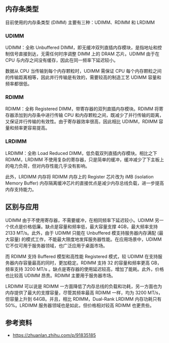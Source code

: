 ## 内存条类型

目前使用的内存条类型 (DIMM) 主要有三种：UDIMM、RDIMM 和 LRDIMM

### UDIMM

UDIMM：全称 Unbuffered DIMM，即无缓冲双列直插内存模块，是指地址和控制信号直接到达，无需任何时序调整 DIMM 上的 DRAM 芯片。UDIMM 由于在 CPU 与内存之间没有缓存，因此在同一频率下延迟较小。

数据从 CPU 当传输到每个内存颗粒时，UDIMM 需保证 CPU 每个内存颗粒之间的传输距离相等，因此并行传输是有效的，需要较高的制造工艺 UDIMM 容量和频率都很低。

### RDIMM

RDIMM：全称 Registered DIMM，带寄存器的双列直插内存模块。RDIMM 将寄存器添加到内存条中进行传输 CPU 和内存颗粒之间，既减少了并行传输的距离，又保证并行传输的有效性。由于寄存器效率很高，因此相比 UDIMM，RDIMM 容量和频率更容易提高。

### LRDIMM

LRDIMM：全称 Load Reduced DIMM，低负载双列直插内存模块。相比之下 RDIMM，LRDIMM 不使用复杂的寄存器，只是简单的缓冲，缓冲减少了下主板上的电力负荷，但对内存性能几乎没有影响。

此外，LRDIMM 内存将 RDIMM 内存上的 Register 芯片改为 iMB (isolation Memory Buffer) 内存隔离缓冲芯片的直接优点是减少内存总线负载，进一步提高内存支持能力。

## 区别与应用

UDIMM 由于不使用寄存器，不需要缓冲，在相同频率下延迟较小。UDIMM 另一个优点是价格低廉。缺点是容量和频率低，最大容量支撑 4GB，最大频率支持 2133 MT/s。此外，由于 UDIMM 只能在 Unbuffered 模支持服务器内存满配 (最大容量) 的模式工作，不能最大限度地发挥服务器性能。在应用场景中，UDIMM 它不仅可用于服务器领域，也广泛应用于桌面市场。

而 RDIMM 支持 Buffered 模型和高性能 Registered 模式，较 UDIMM 在支持服务器内存容量最高的同时，更加稳定。RDIMM 支持 32 的容量和频率更高 GB，频率支持 3200 MT/s 。缺点是寄存器的使用延迟较高，增加了能耗。此外，价格也比较高 UDIMM 昂贵。RDIMM 主要用于服务器市场。

LRDIMM 可以说是 RDIMM 一方面降低了内存总线的负载和功耗，另一方面也为内存提供了最大的支撑容量，尽管其频率最高 RDIMM 一样，均为 3200 MT/s，但容量上升到 64GB。并且，相比 RDIMM，Dual-Rank LRDIMM 内存功耗只有 50%。LRDIMM 服务器领域也是如此，但价格相对较高 RDIMM 也更贵些。

## 参考资料

- <https://zhuanlan.zhihu.com/p/91835185>